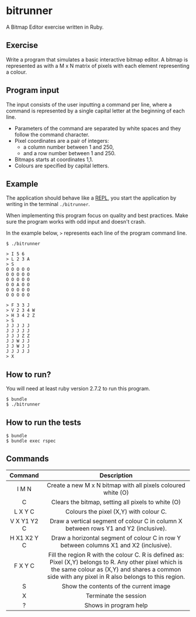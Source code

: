 # bitrunner

A Bitmap Editor exercise written in Ruby.

## Exercise

Write a program that simulates a basic interactive bitmap editor.
A bitmap is represented as with a M x N matrix of pixels with each element representing a colour.

## Program input

The input consists of the user inputting a command per line,
where a command is represented by a single capital letter at the beginning of each line.

- Parameters of the command are separated by white spaces and they follow the command character.
- Pixel coordinates are a pair of integers:
  - a column number between 1 and 250,
  - and a row number between 1 and 250.
- Bitmaps starts at coordinates 1,1.
- Colours are specified by capital letters.


## Example

The application should behave like a [REPL](https://en.wikipedia.org/wiki/Read%E2%80%93eval%E2%80%93print_loop),
you start the application by writing in the terminal `./bitrunner`.

When implementing this program focus on quality and best practices.
Make sure the program works with odd input and doesn't crash.

In the example below, `>` represents each line of the program command line.

```
$ ./bitrunner

> I 5 6
> L 2 3 A
> S
O O O O O
O O O O O
O O O O O
O O A O O
O O O O O
O O O O O

> F 3 3 J
> V 2 3 4 W
> H 3 4 2 Z
> S
J J J J J
J J J J J
J J J Z Z
J J W J J
J J W J J
J J J J J
> X
```


## How to run?

You will need at least ruby version 2.7.2 to run this program.

```shell
$ bundle
$ ./bitrunner
```

## How to run the tests
```shell
$ bundle
$ bundle exec rspec
```

## Commands

| Command     | Description|
|:-----------:|:----------:|
| I M N       | Create a new M x N bitmap with all pixels coloured white (O)|
| C           | Clears the bitmap, setting all pixels to white (O) |
| L X Y C     | Colours the pixel (X,Y) with colour C. |
| V X Y1 Y2 C | Draw a vertical segment of colour C in column X between rows Y1 and Y2 (inclusive). |
| H X1 X2 Y C | Draw a horizontal segment of colour C in row Y between columns X1 and X2 (inclusive).|
| F X Y C     | Fill the region R with the colour C. R is defined as: Pixel (X,Y) belongs to R. Any other pixel which is the same colour as (X,Y) and shares a common side with any pixel in R also belongs to this region. |
| S           | Show the contents of the current image |
| X           | Terminate the session |
| ?           | Shows in program help |
